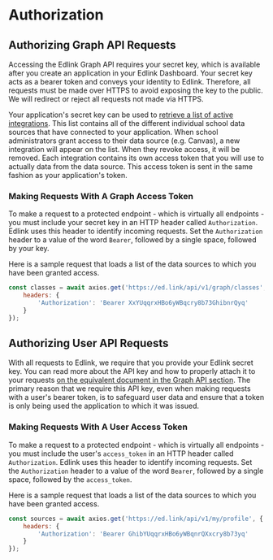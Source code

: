 # Authorization

## Authorizing Graph API Requests

Accessing the Edlink Graph API requires your secret key, which is available after you create an application in your Edlink Dashboard.
Your secret key acts as a bearer token and conveys your identity to Edlink. Therefore, all requests must be made over HTTPS to avoid exposing the key to the public.
We will redirect or reject all requests not made via HTTPS.

Your application's secret key can be used to [retrieve a list of active integrations](/docs/api/v1.0/graph/integrations).
This list contains all of the different individual school data sources that have connected to your application.
When school administrators grant access to their data source (e.g. Canvas), a new integration will appear on the list. When they revoke access, it will be removed.
Each integration contains its own access token that you will use to actually data from the data source. This access token is sent in the same fashion as your application's token.

### Making Requests With A Graph Access Token

To make a request to a protected endpoint - which is virtually all endpoints - you must include your secret key in an HTTP header called `Authorization`.
Edlink uses this header to identify incoming requests. Set the `Authorization` header to a value of the word `Bearer`, followed by a single space, followed by your key.

Here is a sample request that loads a list of the data sources to which you have been granted access.

``` javascript
const classes = await axios.get('https://ed.link/api/v1/graph/classes', {
    headers: {
        'Authorization': 'Bearer XxYUqqrxHBo6yWBqcry8b73GhibnrQyq'
    }
});
```

## Authorizing User API Requests

With all requests to Edlink, we require that you provide your Edlink secret key. You can read more about the API key and how to properly attach it to your requests [on the equivalent document in the Graph API section](/docs/api/v1.0/graph/authorization). The primary reason that we require this API key, even when making requests with a user's bearer token, is to safeguard user data and ensure that a token is only being used the application to which it was issued.

### Making Requests With A User Access Token

To make a request to a protected endpoint - which is virtually all endpoints - you must include the user's `access_token` in an HTTP header called `Authorization`.
Edlink uses this header to identify incoming requests. Set the `Authorization` header to a value of the word `Bearer`, followed by a single space, followed by the `access_token`.

Here is a sample request that loads a list of the data sources to which you have been granted access.

``` javascript
const sources = await axios.get('https://ed.link/api/v1/my/profile', {
    headers: {
        'Authorization': 'Bearer GhibYUqqrxHBo6yWBqnrQXxcry8b73yq'
    }
});
```
